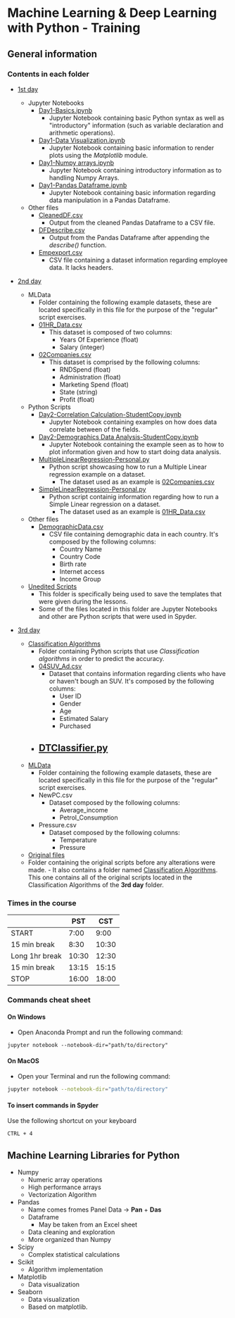 # Machine Learning & Deep Learning with Python - Training

## General information

### Contents in each folder

- [1st day](./1st%20day/)
  - Jupyter Notebooks
    - [Day1-Basics.ipynb](./1st%20day/Day1-Basics.ipynb)
      - Jupyter Notebook containing basic Python syntax as well as "introductory" information (such as variable declaration and arithmetic operations).
    - [Day1-Data Visualization.ipynb](./1st%20day/Day1-Data%20Visualization.ipynb)
      - Jupyter Notebook containing basic information to render plots using the _Matplotlib_ module.
    - [Day1-Numpy arrays.ipynb](./1st%20day/Day1-Numpy%20arrays.ipynb)
      - Jupyter Notebook containing introductory information as to handling Numpy Arrays.
    - [Day1-Pandas Dataframe.ipynb](./1st%20day/Day1-Pandas%20Dataframe.ipynb)
      - Jupyter Notebook containing basic information regarding data manipulation in a Pandas Dataframe.
  - Other files
    - [CleanedDF.csv](./1st%20day/CleanedDF.csv)
      - Output from the cleaned Pandas Dataframe to a CSV file.
    - [DFDescribe.csv](./1st%20day/DFDescribe.csv)
      - Output from the Pandas Dataframe after appending the _describe()_ function.
    - [Empexport.csv](./1st%20day/Empexport.csv)
      - CSV file containing a dataset information regarding employee data. It lacks headers.
- [2nd day](./2nd%20day/)

  - MLData
    - Folder containing the following example datasets, these are located specifically in this file for the purpose of the "regular" script exercises.
    - [01HR_Data.csv](./2nd%20day/MLData/01HR_Data.csv)
      - This dataset is composed of two columns:
        - Years Of Experience (float)
        - Salary (integer)
    - [02Companies.csv](./2nd%20day/MLData/02Companies.csv)
      - This dataset is comprised by the following columns:
        - RNDSpend (float)
        - Administration (float)
        - Marketing Spend (float)
        - State (string)
        - Profit (float)
  - Python Scripts
    - [Day2-Correlation Calculation-StudentCopy.ipynb](./2nd%20day/Day2-Correlation%20Calculation-StudentCopy.ipynb)
      - Jupyter Notebook containing examples on how does data correlate between of the fields.
    - [Day2-Demographics Data Analysis-StudentCopy.ipynb](./2nd%20day/Day2-Demographics%20Data%20Analysis-StudentCopy.ipynb)
      - Jupyter Notebook containing the example seen as to how to plot information given and how to start doing data analysis.
    - [MultipleLinearRegression-Personal.py](./2nd%20day/MultipleLinearRegression-Personal.py)
      - Python script showcasing how to run a Multiple Linear regression example on a dataset.
        - The dataset used as an example is [02Companies.csv](./2nd%20day/MLData/02Companies.csv)
    - [SimpleLinearRegression-Personal.py](./2nd%20day/SimpleLinearRegression-Personal.py)
      - Python script containig information regarding how to run a Simple Linear regression on a dataset.
        - The dataset used as an example is [01HR_Data.csv](./2nd%20day/MLData/01HR_Data.csv)
  - Other files
    - [DemographicData.csv](./2nd%20day/DemographicData.csv)
      - CSV file containing demographic data in each country. It's composed by the following columns:
        - Country Name
        - Country Code
        - Birth rate
        - Internet access
        - Income Group
  - [Unedited Scripts](./2nd%20day/Unedited%20Notebooks/)
    - This folder is specifically being used to save the templates that were given during the lessons.
    - Some of the files located in this folder are Jupyter Notebooks and other are Python scripts that were used in Spyder.

- [3rd day](./3rd%20day/)
  - [Classification Algorithms](./3rd%20day/Classification%20Algorithms/)
    - Folder containing Python scripts that use _Classification algorithms_ in order to predict the accuracy.
    - [04SUV_Ad.csv](./3rd%20day/Classification%20Algorithms/04SUV_Ad.csv)
      - Dataset that contains information regarding clients who have or haven't bough an SUV. It's composed by the following columns:
        - User ID
        - Gender
        - Age
        - Estimated Salary
        - Purchased
    - [DTClassifier.py](./3rd%20day/Classification%20Algorithms/DTClassifier.py)
      - 
  - [MLData](./3rd%20day/MLData/)
    - Folder containing the following example datasets, these are located specifically in this file for the purpose of the "regular" script exercises.
    - NewPC.csv
      - Dataset composed by the following columns:
        - Average_income
        - Petrol_Consumption
    - Pressure.csv
      - Dataset composed by the following columns:
        - Temperature
        - Pressure
  - [Original files](./3rd%20day/Original%20files/)
  - Folder containing the original scripts before any alterations were made. - It also contains a folder named [Classification Algorithms](./3rd%20day/Original%20files/Classification%20Algorithms/). This one contains all of the original scripts located in the Classification Algorithms of the **3rd day** folder.

### Times in the course

|                | PST   | CST   |
| -------------- | ----- | ----- |
| START          | 7:00  | 9:00  |
| 15 min break   | 8:30  | 10:30 |
| Long 1hr break | 10:30 | 12:30 |
| 15 min break   | 13:15 | 15:15 |
| STOP           | 16:00 | 18:00 |

### Commands cheat sheet

#### On Windows

- Open Anaconda Prompt and run the following command:

```CMD
jupyter notebook --notebook-dir="path/to/directory"
```

#### On MacOS

- Open your Terminal and run the following command:

```bash
jupyter notebook --notebook-dir="path/to/directory"
```

#### To insert commands in Spyder

Use the following shortcut on your keyboard

```keyboard
CTRL + 4
```

## Machine Learning Libraries for Python

- Numpy
  - Numeric array operations
  - High performance arrays
  - Vectorization Algorithm
- Pandas
  - Name comes fromes Panel Data -> **Pan** + **Das**
  - Dataframe
    - May be taken from an Excel sheet
  - Data cleaning and exploration
  - More organized than Numpy
- Scipy
  - Complex statistical calculations
- Scikit
  - Algorithm implementation
- Matplotlib
  - Data visualization
- Seaborn
  - Data visualization
  - Based on matplotlib.
